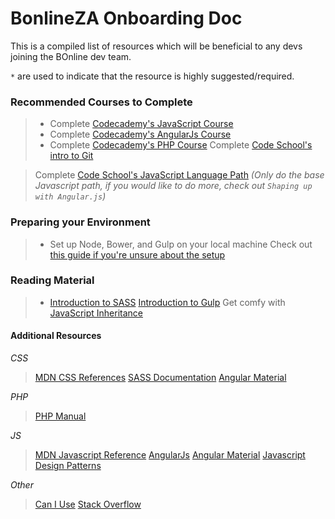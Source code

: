 # BonlineZA Onboarding Doc

This is a compiled list of resources which will be beneficial to any devs joining the BOnline dev team.

`*` are used to indicate that the resource is highly suggested/required.

### Recommended Courses to Complete

> * Complete [Codecademy's JavaScript Course](https://www.codecademy.com/learn/javascript)
> * Complete [Codecademy's AngularJs Course](https://www.codecademy.com/learn/learn-angularjs)
> * Complete [Codecademy's PHP Course](https://www.codecademy.com/learn/php)
> Complete [Code School's intro to Git](https://www.codeschool.com/courses/try-git)

> Complete [Code School's JavaScript Language Path](https://www.codeschool.com/learn/javascript)
> _(Only do the base Javascript path, if you would like to do more, check out `Shaping up with Angular.js`)_

### Preparing your Environment
> * Set up Node, Bower, and Gulp on your local machine
> Check out [this guide if you're unsure about the setup](https://medium.com/javascript-scene/getting-started-with-the-terminal-git-and-node-6cb8999b9922#.dzppd28pc)

### Reading Material
> * [Introduction to SASS](http://sass-lang.com/guide)
> [Introduction to Gulp](http://callmenick.com/post/an-introduction-to-gulp)
> Get comfy with [JavaScript Inheritance](https://medium.com/javascript-scene/common-misconceptions-about-inheritance-in-javascript-d5d9bab29b0a#.hzjdr8qfq)

#### Additional Resources
*_CSS_* 
> [MDN CSS References](https://developer.mozilla.org/en-US/docs/Web/CSS)
> [SASS Documentation](http://sass-lang.com/documentation/file.SASS_REFERENCE.html)
> [Angular Material](https://material.angularjs.org/1.1.0-rc4/)

*_PHP_*
> [PHP Manual](http://php.net/manual/en/index.php)

*_JS_*
> [MDN Javascript Reference](https://developer.mozilla.org/en-US/docs/Web/JavaScript)
> [AngularJs](https://docs.angularjs.org/guide)
> [Angular Material](https://material.angularjs.org/latest/)
> [Javascript Design Patterns](https://addyosmani.com/resources/essentialjsdesignpatterns/book/)

*_Other_*
> [Can I Use](http://caniuse.com/)
> [Stack Overflow](http://stackoverflow.com/)
